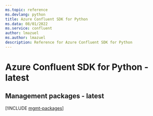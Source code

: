 ```yaml
---
ms.topic: reference
ms.devlang: python
title: Azure Confluent SDK for Python
ms.data: 08/01/2022
ms.service: confluent
author: lmazuel
ms.author: lmazuel
description: Reference for Azure Confluent SDK for Python
---
```

# Azure Confluent SDK for Python - latest

## Management packages - latest
[!INCLUDE [mgmt-packages](confluent-mgmt-index.md)]